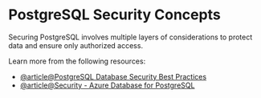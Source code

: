# PostgreSQL Security Concepts

Securing PostgreSQL involves multiple layers of considerations to protect data and ensure only authorized access.

Learn more from the following resources:

- [@article@PostgreSQL Database Security Best Practices](https://www.percona.com/blog/postgresql-database-security-best-practices/)
- [@article@Security - Azure Database for PostgreSQL](https://learn.microsoft.com/en-us/azure/postgresql/flexible-server/concepts-security)